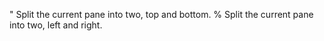 "           Split the current pane into two, top and bottom.
%           Split the current pane into two, left and right.

